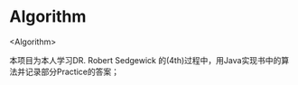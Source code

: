 # Algorithm
&lt;Algorithm>

本项目为本人学习DR. Robert Sedgewick 的<Algorithm>(4th)过程中，用Java实现书中的算法并记录部分Practice的答案；
